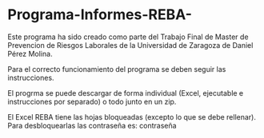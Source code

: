 # Programa-Informes-REBA-

Este programa ha sido creado como parte del Trabajo Final de Master de Prevencion de Riesgos Laborales de la Universidad de Zaragoza de Daniel Pérez Molina.

Para el correcto funcionamiento del programa se deben seguir las instrucciones. 

El progrma se puede descargar de forma individual (Excel, ejecutable e instrucciones por separado) o todo junto en un zip.

El Excel REBA tiene las hojas bloqueadas (excepto lo que se debe rellenar). Para desbloquearlas las contraseña es: contraseña


